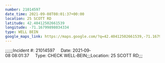 ```yaml
---
number: 21014597
date_time: 2021-09-08T08:01:37+00:00
location: 25 SCOTT RD
latitude: 42.40412502661539
longitude: -71.16799898034334
type: WELL BEIN
google_maps_link: https://maps.google.com/?q=42.40412502661539,-71.16799898034334
---
```


;;;;;;Incident #: 21014597     Date: 2021‐09‐08 08:01:37     Type: CHECK WELL‐BEIN;;;Location: 25 SCOTT RD;;;
